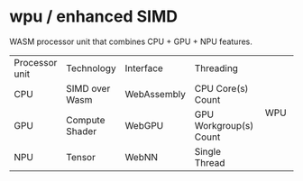 # wpu / enhanced SIMD
WASM processor unit that combines CPU + GPU + NPU features. 

<table>
<tr>
<td>Processor unit</td>
<td>Technology</td>
<td>Interface</td>
<td>Threading</td>
<td rowspan=4 border=1 align=center width=25%>
&nbsp;WPU&nbsp;
</td>
</tr>

<tr>
<td>CPU</td>
<td>SIMD over Wasm</td>
<td>WebAssembly</td>
<td>CPU Core(s) Count</td>
</tr>


<tr>
<td>GPU</td>
<td>Compute Shader</td>
<td>WebGPU</td>
<td>GPU Workgroup(s) Count</td>
</tr>


<tr>
<td>NPU</td>
<td>Tensor</td>
<td>WebNN</td>
<td>Single Thread</td>
</tr>


</table>